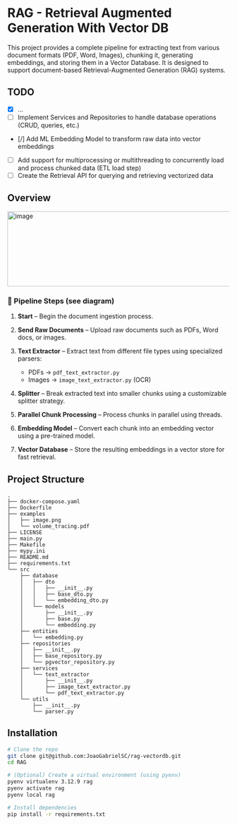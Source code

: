 # RAG - Retrieval Augmented Generation With Vector DB

This project provides a complete pipeline for extracting text from various document formats (PDF, Word, Images), chunking it, generating embeddings, and storing them in a Vector Database. It is designed to support document-based Retrieval-Augmented Generation (RAG) systems.

## TODO

- [x] ...
- [ ] Implement Services and Repositories to handle database operations (CRUD, queries, etc.)
- [/] Add ML Embedding Model to transform raw data into vector embeddings
- [ ] Add support for multiprocessing or multithreading to concurrently load and process chunked data (ETL load step)
- [ ] Create the Retrieval API for querying and retrieving vectorized data

## Overview

<img width="1306" height="170" alt="image" src="https://github.com/user-attachments/assets/a6a08df2-2b47-426d-ad00-a9132d4282b8" />

### 🔁 Pipeline Steps (see diagram)

1. **Start** – Begin the document ingestion process.

2. **Send Raw Documents** – Upload raw documents such as PDFs, Word docs, or images.

3. **Text Extractor** – Extract text from different file types using specialized parsers:
   - PDFs → `pdf_text_extractor.py`
   - Images → `image_text_extractor.py` (OCR)

4. **Splitter** – Break extracted text into smaller chunks using a customizable splitter strategy.

5. **Parallel Chunk Processing** – Process chunks in parallel using threads.

6. **Embedding Model** – Convert each chunk into an embedding vector using a pre-trained model.

7. **Vector Database** – Store the resulting embeddings in a vector store for fast retrieval.

## Project Structure

    .
    ├── docker-compose.yaml
    ├── Dockerfile
    ├── examples
    │   ├── image.png
    │   └── volume_tracing.pdf
    ├── LICENSE
    ├── main.py
    ├── Makefile
    ├── mypy.ini
    ├── README.md
    ├── requirements.txt
    └── src
        ├── database
        │   ├── dto
        │   │   ├── __init__.py
        │   │   ├── base_dto.py
        │   │   └── embedding_dto.py
        │   └── models
        │       ├── __init__.py
        │       ├── base.py
        │       └── embedding.py
        ├── entities
        │   └── embedding.py
        ├── repositories
        │   ├── __init__.py
        │   ├── base_repository.py
        │   └── pgvector_repository.py
        ├── services
        │   └── text_extractor
        │       ├── __init__.py
        │       ├── image_text_extractor.py
        │       └── pdf_text_extractor.py
        └── utils
            ├── __init__.py
            └── parser.py

## Installation

```bash
# Clone the repo
git clone git@github.com:JoaoGabrielSC/rag-vectordb.git
cd RAG

# (Optional) Create a virtual environment (using pyenv)
pyenv virtualenv 3.12.9 rag
pyenv activate rag
pyenv local rag

# Install dependencies
pip install -r requirements.txt
```
